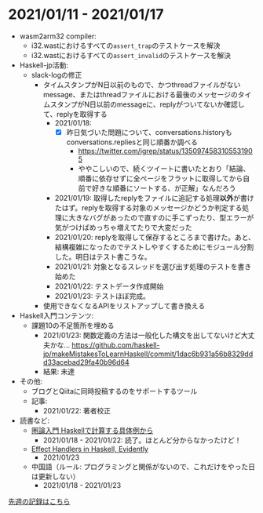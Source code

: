 # 2021/01/11 - 2021/01/17

- wasm2arm32 compiler:
    - i32.wastにおけるすべての`assert_trap`のテストケースを解決
    - i32.wastにおけるすべての`assert_invalid`のテストケースを解決
- Haskell-jp活動:
    - slack-logの修正
        - タイムスタンプがN日以前のもので、かつthreadファイルがないmessage、またはthreadファイルにおける最後のメッセージのタイムスタンプがN日以前のmessageに、replyがついてないか確認して、replyを取得する
            - 2021/01/18:
                - [x] 昨日気づいた問題について、conversations.historyもconversations.repliesと同じ順番か調べる
                    - <https://twitter.com/igrep/status/1350974583105531905>
                    - ややこしいので、続くツイートに書いたとおり「結論、順番に依存せずに全ページをフラットに取得してから自前で好きな順番にソートする、が正解」なんだろう
            - 2021/01/19: 取得したreplyをファイルに追記する処理**以外**が書けたはず。replyを取得する対象のメッセージかどうか判定する処理に大きなバグがあったので直すのに手こずったり、型エラーが気がつけばめっちゃ増えてたりで大変だった
            - 2021/01/20: replyを取得して保存するところまで書けた。あと、結構複雑になったのでテストしやすくするためにモジュール分割した。明日はテスト書こうな。
            - 2021/01/21: 対象となるスレッドを選び出す処理のテストを書き始めた
            - 2021/01/22: テストデータ作成開始
            - 2021/01/23: テストほぼ完成。
        - 使用できなくなるAPIをリストアップして書き換える
- Haskell入門コンテンツ:
    - 課題10の不足箇所を埋める
        - 2021/01/23: 関数定義の方法は一般化した構文を出してないけど大丈夫かな... <https://github.com/haskell-jp/makeMistakesToLearnHaskell/commit/1dac6b931a56b8329ddd33acebad29fa40b96d64>
        - 結果: 未達
- その他:
    - ブログとQiitaに同時投稿するのをサポートするツール
    - 記事:
        - 2021/01/22: 著者校正
- 読書など:
    - [圏論入門 Haskellで計算する具体例から](https://www.nippyo.co.jp/shop/book/8340.html)
        - 2021/01/18 - 2021/01/22: 読了。ほとんど分からなかったけど！
    - [Effect Handlers in Haskell, Evidently](https://xnning.github.io/papers/haskell-evidently.pdf)
        - 2021/01/23
    - 中国語（ルール: プログラミングと関係がないので、これだけをやった日は更新しない）
        - 2021/01/18 - 2021/01/23

[先週の記録はこちら](https://github.com/igrep/daily-commits/blob/77e43c0b87bb03cdccf8879a9545d95cf94a60bd/yesterday.md)

